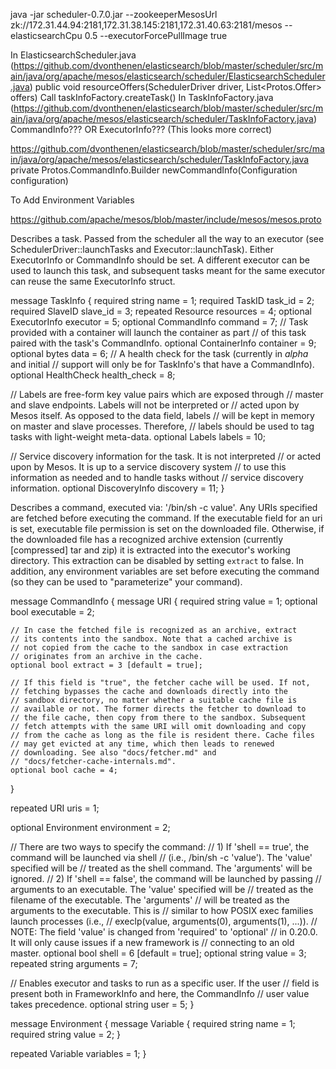 java -jar scheduler-0.7.0.jar --zookeeperMesosUrl zk://172.31.44.94:2181,172.31.38.145:2181,172.31.40.63:2181/mesos --elasticsearchCpu 0.5 --executorForcePullImage true


In ElasticsearchScheduler.java (https://github.com/dvonthenen/elasticsearch/blob/master/scheduler/src/main/java/org/apache/mesos/elasticsearch/scheduler/ElasticsearchScheduler.java)
  public void resourceOffers(SchedulerDriver driver, List<Protos.Offer> offers)
    Call taskInfoFactory.createTask()
      In TaskInfoFactory.java (https://github.com/dvonthenen/elasticsearch/blob/master/scheduler/src/main/java/org/apache/mesos/elasticsearch/scheduler/TaskInfoFactory.java)
        CommandInfo???
OR
        ExecutorInfo??? (This looks more correct)


https://github.com/dvonthenen/elasticsearch/blob/master/scheduler/src/main/java/org/apache/mesos/elasticsearch/scheduler/TaskInfoFactory.java
private Protos.CommandInfo.Builder newCommandInfo(Configuration configuration)

To Add Environment Variables




https://github.com/apache/mesos/blob/master/include/mesos/mesos.proto

  Describes a task. Passed from the scheduler all the way to an
  executor (see SchedulerDriver::launchTasks and
  Executor::launchTask). Either ExecutorInfo or CommandInfo should be set.
  A different executor can be used to launch this task, and subsequent tasks
  meant for the same executor can reuse the same ExecutorInfo struct.

message TaskInfo {
  required string name = 1;
  required TaskID task_id = 2;
  required SlaveID slave_id = 3;
  repeated Resource resources = 4;
  optional ExecutorInfo executor = 5;
  optional CommandInfo command = 7;
  // Task provided with a container will launch the container as part
  // of this task paired with the task's CommandInfo.
  optional ContainerInfo container = 9;
  optional bytes data = 6;
  // A health check for the task (currently in *alpha* and initial
  // support will only be for TaskInfo's that have a CommandInfo).
  optional HealthCheck health_check = 8;

  // Labels are free-form key value pairs which are exposed through
  // master and slave endpoints. Labels will not be interpreted or
  // acted upon by Mesos itself. As opposed to the data field, labels
  // will be kept in memory on master and slave processes. Therefore,
  // labels should be used to tag tasks with light-weight meta-data.
  optional Labels labels = 10;

  // Service discovery information for the task. It is not interpreted
  // or acted upon by Mesos. It is up to a service discovery system
  // to use this information as needed and to handle tasks without
  // service discovery information.
  optional DiscoveryInfo discovery = 11;
}


  Describes a command, executed via: '/bin/sh -c value'. Any URIs specified
  are fetched before executing the command.  If the executable field for an
  uri is set, executable file permission is set on the downloaded file.
  Otherwise, if the downloaded file has a recognized archive extension
  (currently [compressed] tar and zip) it is extracted into the executor's
  working directory. This extraction can be disabled by setting `extract` to
  false. In addition, any environment variables are set before executing
  the command (so they can be used to "parameterize" your command).

message CommandInfo {
  message URI {
    required string value = 1;
    optional bool executable = 2;

    // In case the fetched file is recognized as an archive, extract
    // its contents into the sandbox. Note that a cached archive is
    // not copied from the cache to the sandbox in case extraction
    // originates from an archive in the cache.
    optional bool extract = 3 [default = true];

    // If this field is "true", the fetcher cache will be used. If not,
    // fetching bypasses the cache and downloads directly into the
    // sandbox directory, no matter whether a suitable cache file is
    // available or not. The former directs the fetcher to download to
    // the file cache, then copy from there to the sandbox. Subsequent
    // fetch attempts with the same URI will omit downloading and copy
    // from the cache as long as the file is resident there. Cache files
    // may get evicted at any time, which then leads to renewed
    // downloading. See also "docs/fetcher.md" and
    // "docs/fetcher-cache-internals.md".
    optional bool cache = 4;
  }

  repeated URI uris = 1;

  optional Environment environment = 2;

  // There are two ways to specify the command:
  // 1) If 'shell == true', the command will be launched via shell
  //		(i.e., /bin/sh -c 'value'). The 'value' specified will be
  //		treated as the shell command. The 'arguments' will be ignored.
  // 2) If 'shell == false', the command will be launched by passing
  //		arguments to an executable. The 'value' specified will be
  //		treated as the filename of the executable. The 'arguments'
  //		will be treated as the arguments to the executable. This is
  //		similar to how POSIX exec families launch processes (i.e.,
  //		execlp(value, arguments(0), arguments(1), ...)).
  // NOTE: The field 'value' is changed from 'required' to 'optional'
  // in 0.20.0. It will only cause issues if a new framework is
  // connecting to an old master.
  optional bool shell = 6 [default = true];
  optional string value = 3;
  repeated string arguments = 7;

  // Enables executor and tasks to run as a specific user. If the user
  // field is present both in FrameworkInfo and here, the CommandInfo
  // user value takes precedence.
  optional string user = 5;
}

message Environment {
  message Variable {
    required string name = 1;
    required string value = 2;
  }

  repeated Variable variables = 1;
}
